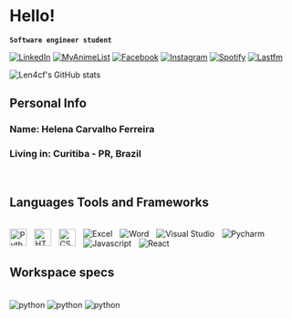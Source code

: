 
# Hello!

**`Software engineer student`**<br>

[![LinkedIn](https://img.shields.io/badge/LinkedIn-0077B5?style=for-the-badge&logo=linkedin&logoColor=white)](https://www.linkedin.com/in/helenacarvalhoferreira/)
[![MyAnimeList](https://img.shields.io/badge/Myanimelist-2E51A2?style=for-the-badge&logo=myanimelist&logoColor=white)](https://myanimelist.net/animelist/len4cf)
[![Facebook](https://img.shields.io/badge/Facebook-1877F2?style=for-the-badge&logo=facebook&logoColor=white)](https://www.facebook.com/helena.carvalhoferreira)
[![Instagram](https://img.shields.io/badge/Instagram-E4405F?style=for-the-badge&logo=instagram&logoColor=white)](https://www.instagram.com/len4cf/)
[![Spotify](https://img.shields.io/badge/Spotify-1ED760?&style=for-the-badge&logo=spotify&logoColor=white)](https://open.spotify.com/user/12166701867?si=146d5dcd4b8444e6)
[![Lastfm](https://img.shields.io/badge/last.fm-D51007?style=for-the-badge&logo=last.fm&logoColor=white)](https://www.last.fm/user/len4cf)

![Len4cf's GitHub stats](https://github-readme-stats.vercel.app/api?username=len4cf&show_icons=true&theme=dracula)

## Personal Info

<h3><b>Name:</b> Helena Carvalho Ferreira </h3>
<h3><b>Living in:</b> Curitiba - PR, Brazil </h3>

<br>

## Languages Tools and Frameworks

<div style="display: inline-block"><br/>
    <img align="left" alt="Python" width="30px" style="padding-right:10px;" src="https://cdn.jsdelivr.net/gh/devicons/devicon/icons/python/python-plain.svg" />
    <img align="left" alt="HTML" width="30px" style="padding-right:10px;" src="https://cdn.jsdelivr.net/gh/devicons/devicon/icons/html5/html5-plain.svg" />
    <img align="left" alt="CSS" width="30px" style="padding-right:10px;" src="https://cdn.jsdelivr.net/gh/devicons/devicon/icons/css3/css3-plain.svg" />
    <img align="left" alt="Excel" style="padding-right:10px;" src="https://img.shields.io/badge/Excel-217346?style=for-the-badge&logo=microsoft-excel&logoColor=white" />
    <img align="left" alt="Word" style="padding-right:10px;" src="https://img.shields.io/badge/Word-2B579A?style=for-the-badge&logo=microsoft-word&logoColor=white" />
    <img align="left" alt="Visual Studio" style="padding-right:10px;" src="https://img.shields.io/badge/Visual_Studio-0078D4?style=for-the-badge&logo=visual%20studio%20code&logoColor=whit" />
    <img align="left" alt="Pycharm" style="padding-right:10px;" src="https://img.shields.io/badge/PyCharm-000000.svg?&style=for-the-badge&logo=PyCharm&logoColor=white" />
    <img align="left" alt="Javascript" style="padding-right:10px;" src="https://img.shields.io/badge/React-20232A?style=for-the-badge&logo=react&logoColor=61DAFB"/>
    <img align="left" alt="React" style="padding-right:10px;" src="https://img.shields.io/badge/JavaScript-F7DF1E?style=for-the-badge&logo=javascript&logoColor=black"/>

</div>
    
<br>

## Workspace specs
<div style="display: inline-block"><br/>
    <img align="center" alt="python" src=https://img.shields.io/badge/NVIDIA-RTX3060-76B900?style=for-the-badge&logo=nvidia&logoColor=white>
    <img align="center" alt="python" src=https://img.shields.io/badge/Intel-Core_i5_10th_2.90ghZ-0071C5?style=for-the-badge&logo=intel&logoColor=white>
    <img align="center" alt="python" src=https://img.shields.io/badge/Windows11-0078D6?style=for-the-badge&logo=windows&logoColor=white>

</div>








